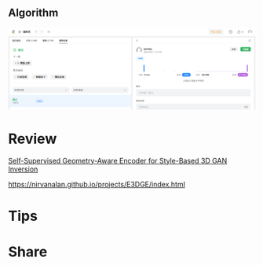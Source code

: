 ## Algorithm

![ianxiao-2023-06-11-lc.png](../../images/temp/ianxiao-2023-06-11-lc.png)


# Review

[Self-Supervised Geometry-Aware Encoder for Style-Based 3D GAN Inversion](https://arxiv.org/pdf/2212.07409.pdf)

https://nirvanalan.github.io/projects/E3DGE/index.html

# Tips


# Share